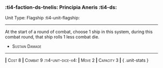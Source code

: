 ### :ti4-faction-ds-tnelis: **Principia Aneris** :ti4-ds:

Unit Type: Flagship :ti4-unit-flagship:

---

At the start of a round of combat, choose 1 ship in this system, during this combat round, that ship rolls 1 less combat die.

* <span style="font-variant:small-caps;">Sustain Damage</span> 


---

__|__ <span style="font-variant:small-caps;">Cost 8</span> __|__ <span style="font-variant:small-caps;">Combat 9 :ti4-unit-dice-x4:</span> __|__ <span style="font-variant:small-caps;">Move 2</span> __|__ <span style="font-variant:small-caps;">Capacity 3</span> __|__
{ .unit-stats }
